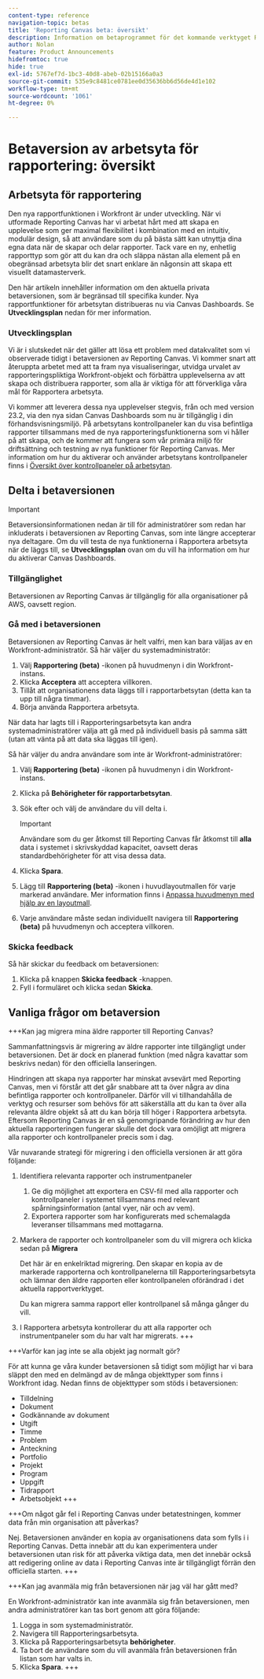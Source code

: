 ```yaml
---
content-type: reference
navigation-topic: betas
title: 'Reporting Canvas beta: översikt'
description: Information om betaprogrammet för det kommande verktyget Reporting Canvas för Adobe Workfront
author: Nolan
feature: Product Announcements
hidefromtoc: true
hide: true
exl-id: 5767ef7d-1bc3-40d8-abeb-02b15166a0a3
source-git-commit: 535e9c8481ce0781ee0d35636bb6d56de4d1e102
workflow-type: tm+mt
source-wordcount: '1061'
ht-degree: 0%

---
```


# Betaversion av arbetsyta för rapportering: översikt

## Arbetsyta för rapportering

Den nya rapportfunktionen i Workfront är under utveckling. När vi utformade Reporting Canvas har vi arbetat hårt med att skapa en upplevelse som ger maximal flexibilitet i kombination med en intuitiv, modulär design, så att användare som du på bästa sätt kan utnyttja dina egna data när de skapar och delar rapporter. Tack vare en ny, enhetlig rapporttyp som gör att du kan dra och släppa nästan alla element på en obegränsad arbetsyta blir det snart enklare än någonsin att skapa ett visuellt datamasterverk.

Den här artikeln innehåller information om den aktuella privata betaversionen, som är begränsad till specifika kunder. Nya rapportfunktioner för arbetsytan distribueras nu via Canvas Dashboards. Se **Utvecklingsplan** nedan för mer information.

### Utvecklingsplan

Vi är i slutskedet när det gäller att lösa ett problem med datakvalitet som vi observerade tidigt i betaversionen av Reporting Canvas. Vi kommer snart att återuppta arbetet med att ta fram nya visualiseringar, utvidga urvalet av rapporteringspliktiga Workfront-objekt och förbättra upplevelserna av att skapa och distribuera rapporter, som alla är viktiga för att förverkliga våra mål för Rapportera arbetsyta.

Vi kommer att leverera dessa nya upplevelser stegvis, från och med version 23.2, via den nya sidan Canvas Dashboards som nu är tillgänglig i din förhandsvisningsmiljö. På arbetsytans kontrollpaneler kan du visa befintliga rapporter tillsammans med de nya rapporteringsfunktionerna som vi håller på att skapa, och de kommer att fungera som vår primära miljö för driftsättning och testning av nya funktioner för Reporting Canvas. Mer information om hur du aktiverar och använder arbetsytans kontrollpaneler finns i [Översikt över kontrollpaneler på arbetsytan](/help/quicksilver/reports-and-dashboards/dashboards/creating-and-managing-dashboards/canvas-dashboards-overview.md).

## Delta i betaversionen

>[!IMPORTANT]
>
>Betaversionsinformationen nedan är till för administratörer som redan har inkluderats i betaversionen av Reporting Canvas, som inte längre accepterar nya deltagare. Om du vill testa de nya funktionerna i Rapportera arbetsyta när de läggs till, se **Utvecklingsplan** ovan om du vill ha information om hur du aktiverar Canvas Dashboards.

### Tillgänglighet

Betaversionen av Reporting Canvas är tillgänglig för alla organisationer på AWS, oavsett region.

### Gå med i betaversionen

Betaversionen av Reporting Canvas är helt valfri, men kan bara väljas av en Workfront-administratör. Så här väljer du systemadministratör:

1. Välj **Rapportering (beta)** -ikonen på huvudmenyn i din Workfront-instans.
1. Klicka **Acceptera** att acceptera villkoren.
1. Tillåt att organisationens data läggs till i rapportarbetsytan (detta kan ta upp till några timmar).
1. Börja använda Rapportera arbetsyta.

När data har lagts till i Rapporteringsarbetsyta kan andra systemadministratörer välja att gå med på individuell basis på samma sätt (utan att vänta på att data ska läggas till igen).

Så här väljer du andra användare som inte är Workfront-administratörer:

1. Välj **Rapportering (beta)** -ikonen på huvudmenyn i din Workfront-instans.
1. Klicka på **Behörigheter för rapportarbetsytan**.
1. Sök efter och välj de användare du vill delta i.

   >[!IMPORTANT]
   >
   >Användare som du ger åtkomst till Reporting Canvas får åtkomst till **alla** data i systemet i skrivskyddad kapacitet, oavsett deras standardbehörigheter för att visa dessa data.

1. Klicka **Spara**.
1. Lägg till **Rapportering (beta)** -ikonen i huvudlayoutmallen för varje markerad användare. Mer information finns i [Anpassa huvudmenyn med hjälp av en layoutmall](/help/quicksilver/administration-and-setup/customize-workfront/use-layout-templates/customize-main-menu.md).
1. Varje användare måste sedan individuellt navigera till **Rapportering (beta)** på huvudmenyn och acceptera villkoren.

### Skicka feedback

Så här skickar du feedback om betaversionen:

1. Klicka på knappen **Skicka feedback** -knappen.
1. Fyll i formuläret och klicka sedan **Skicka**.

## Vanliga frågor om betaversion

+++Kan jag migrera mina äldre rapporter till Reporting Canvas?

Sammanfattningsvis är migrering av äldre rapporter inte tillgängligt under betaversionen. Det är dock en planerad funktion (med några kavattar som beskrivs nedan) för den officiella lanseringen.

Hindringen att skapa nya rapporter har minskat avsevärt med Reporting Canvas, men vi förstår att det går snabbare att ta över några av dina befintliga rapporter och kontrollpaneler. Därför vill vi tillhandahålla de verktyg och resurser som behövs för att säkerställa att du kan ta över alla relevanta äldre objekt så att du kan börja till höger i Rapportera arbetsyta. Eftersom Reporting Canvas är en så genomgripande förändring av hur den aktuella rapporteringen fungerar skulle det dock vara omöjligt att migrera alla rapporter och kontrollpaneler precis som i dag.

Vår nuvarande strategi för migrering i den officiella versionen är att göra följande:

1. Identifiera relevanta rapporter och instrumentpaneler

   1. Ge dig möjlighet att exportera en CSV-fil med alla rapporter och kontrollpaneler i systemet tillsammans med relevant spårningsinformation (antal vyer, när och av vem).
   1. Exportera rapporter som har konfigurerats med schemalagda leveranser tillsammans med mottagarna.

1. Markera de rapporter och kontrollpaneler som du vill migrera och klicka sedan på **Migrera**

   Det här är en enkelriktad migrering. Den skapar en kopia av de markerade rapporterna och kontrollpanelerna till Rapporteringsarbetsyta och lämnar den äldre rapporten eller kontrollpanelen oförändrad i det aktuella rapportverktyget.

   Du kan migrera samma rapport eller kontrollpanel så många gånger du vill.

1. I Rapportera arbetsyta kontrollerar du att alla rapporter och instrumentpaneler som du har valt har migrerats.
+++

+++Varför kan jag inte se alla objekt jag normalt gör?

För att kunna ge våra kunder betaversionen så tidigt som möjligt har vi bara släppt den med en delmängd av de många objekttyper som finns i Workfront idag. Nedan finns de objekttyper som stöds i betaversionen:

* Tilldelning
* Dokument
* Godkännande av dokument
* Utgift
* Timme
* Problem
* Anteckning
* Portfolio
* Projekt
* Program
* Uppgift
* Tidrapport
* Arbetsobjekt
+++

+++Om något går fel i Reporting Canvas under betatestningen, kommer data från min organisation att påverkas?

Nej. Betaversionen använder en kopia av organisationens data som fylls i i Reporting Canvas. Detta innebär att du kan experimentera under betaversionen utan risk för att påverka viktiga data, men det innebär också att redigering online av data i Reporting Canvas inte är tillgängligt förrän den officiella starten.
+++

+++Kan jag avanmäla mig från betaversionen när jag väl har gått med?

En Workfront-administratör kan inte avanmäla sig från betaversionen, men andra administratörer kan tas bort genom att göra följande:

1. Logga in som systemadministratör.
1. Navigera till Rapporteringsarbetsyta.
1. Klicka på Rapporteringsarbetsyta **behörigheter**.
1. Ta bort de användare som du vill avanmäla från betaversionen från listan som har valts in.
1. Klicka **Spara**.
+++
